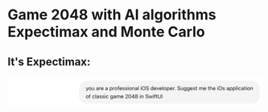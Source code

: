 # Game 2048 with AI algorithms Expectimax and Monte Carlo

## It's Expectimax:
 
![Expectimax](Dialog1.png)

